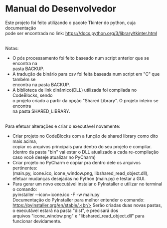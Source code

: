 # Manual do Desenvolvedor
Este projeto foi feito utilizando o pacote Tkinter do python, cuja documentação<br/>
pode ser encontrada no link: https://docs.python.org/3/library/tkinter.html<br/><br/>

Notas:<br/>
- O pós processamento foi feito baseado num script anterior que se encontra na<br/>
pasta BACKUP.<br/>
- A tradução de binário para csv foi feita baseada num script em "C" que também se</br>
encontra na pasta BACKUP.<br/>
- A biblioteca de link dinâmico(DLL) utilizada foi compilada no CodeBlocks, sendo<br/> 
o projeto criado a partir da opção "Shared Library". O projeto inteiro se encontra<br/>
na pasta SHARED_LIBRARY.<br/><br/>

Para efetuar alterações e criar o executável novamente:<br/>
- Criar projeto no CodeBlocks com a função de shared library como dito mais acima,<br/>
copiar os arquivos principais para dentro do seu projeto e compilar.<br/>
(dentro da pasta "bin" vai estar o DLL atualizado a cada re-compilação<br/>
caso você deseje atualizar no PyCharm)<br/>
- Criar projeto no PyCharm e copiar pra dentro dele os arquivos pertinentes:<br/>
(main.py, icone.ico, icone_window.png, libshared_read_object.dll),<br/>
efetuar mudanças desejadas no Python (main.py) e testar a GUI.<br/>
- Para gerar um novo executável instalar o PyInstaller e utilizar no terminal o comando:<br/>
pyinstaller --icon=icone.ico -F -w main.py<br/>
Documentação do PyInstaller para melhor entender o comando: https://pyinstaller.org/en/stable/.<br/>
Serão criadas duas novas pastas, o executável estará na pasta "dist", e precisará dos<br/>
arquivos "icone_window.png" e "libshared_read_object.dll" para funcionar devidamente.
